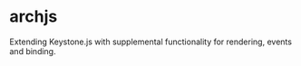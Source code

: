 archjs
======

Extending Keystone.js with supplemental functionality for rendering, events and binding.